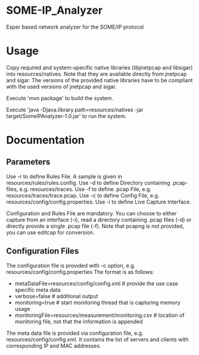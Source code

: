 # SOME-IP_Analyzer
Esper based network analyzer for the SOME/IP protocol

# Usage

Copy required and system-specific native libraries (libjnetpcap and libsigar) into resources/natives.
Note that they are available directly from jnetpcap and sigar.
The versions of the provided native libraries have to be compliant with the used versions of jnetpcap and sigar.

Execute 'mvn package' to build the system.

Execute 'java -Djava.library.path=resources/natives -jar target/SomeIPAnalyzer-1.0.jar' to run the system.

# Documentation

## Parameters

Use -r to define Rules File. A sample is given in resources/rules/rules.config.
Use -d to define Directory containing .pcap-files, e.g. resources/traces.
Use -f to define .pcap File, e.g. resources/traces/trace.pcap.
Use -c to define Config File, e.g. resources/config/config.properties.
Use -i to define Live Capture Interface.

Configuration and Rules File are mandatory. 
You can choose to either capture from an interface (-i), read a directory containing .pcap files (-d) or directly provide a single .pcap file (-f).
Note that pcapng is not provided, you can use editcap for conversion.

## Configuration Files

The configuration file is provided with -c option, e.g. resources/config/config.properties
The format is as follows:

 * metaDataFile=resources/config/config.xml # provide the use case specific meta data
 * verbose=false # additional output
 * monitoring=true # start monitoring thread that is capturing memory usage
 * monitoringFile=resources/measurement/monitoring.csv # location of monitoring file, not that the information is appended

The meta data file is provided via configuration file, e.g. resources/config/config.xml.
It contains the list of servers and clients with corresponding IP and MAC addresses.
